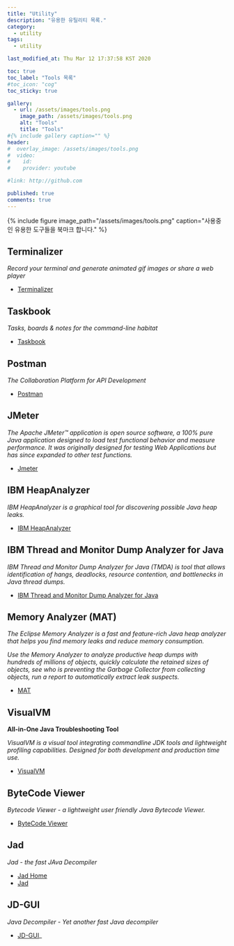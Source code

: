 ```yaml
---
title: "Utility"
description: "유용한 유틸리티 목록."
category:
  - utility
tags:
  - utility

last_modified_at: Thu Mar 12 17:37:58 KST 2020

toc: true
toc_label: "Tools 목록"
#toc_icon: "cog"
toc_sticky: true

gallery:
  - url: /assets/images/tools.png
    image_path: /assets/images/tools.png
    alt: "Tools"
    title: "Tools"
#{% include gallery caption="" %}
header:
#  overlay_image: /assets/images/tools.png
#  video:
#    id:
#    provider: youtube

#link: http://github.com

published: true 
comments: true
---
```


{% include figure image_path="/assets/images/tools.png" caption="사용중인 유용한 도구들을 북마크 합니다." %}

## Terminalizer
  *Record your terminal and generate animated gif images or share a web player*

 - [Terminalizer](https://terminalizer.com/ "Terminalizer")

## Taskbook
  *Tasks, boards & notes for the command-line habitat*

 - [Taskbook](https://github.com/klaussinani/taskbook "Taskbook")

## Postman
  *The Collaboration Platform for API Development*

 - [Postman](https://www.postman.com/ "Postman")

## JMeter
  *The Apache JMeter™ application is open source software, a 100% pure Java application designed to load test functional behavior and measure performance. It was originally designed for testing Web Applications but has since expanded to other test functions.*

  - [Jmeter](https://jmeter.apache.org/ "JMeter")

## IBM HeapAnalyzer
  _IBM HeapAnalyzer is a graphical tool for discovering possible Java heap leaks._

  - [IBM HeapAnalyzer](https://www.ibm.com/support/pages/ibm-heapanalyzer "IBM HeapAnalyzer")

## IBM Thread and Monitor Dump Analyzer for Java
  _IBM Thread and Monitor Dump Analyzer for Java (TMDA) is tool that allows identification of hangs, deadlocks, resource contention, and bottlenecks in Java thread dumps._

  - [IBM Thread and Monitor Dump Analyzer for Java](https://www.ibm.com/support/pages/ibm-thread-and-monitor-dump-analyzer-java-tmda "IBM Thread and Monitor Dump Analyzer for Java")

## Memory Analyzer (MAT)
  *The Eclipse Memory Analyzer is a fast and feature-rich Java heap analyzer that helps you find memory leaks and reduce memory consumption.*

  *Use the Memory Analyzer to analyze productive heap dumps with hundreds of millions of objects, quickly calculate the retained sizes of objects, see who is preventing the Garbage Collector from collecting objects, run a report to automatically extract leak suspects.*

  - [MAT](https://www.eclipse.org/mat/ "Memory Analyzer")

## VisualVM

  __All-in-One Java Troubleshooting Tool__

  *VisualVM is a visual tool integrating commandline JDK tools and lightweight profiling capabilities.
Designed for both development and production time use.*

  - [VisualVM](https://visualvm.github.io/ "VisualVM")

## ByteCode Viewer
  _Bytecode Viewer - a lightweight user friendly Java Bytecode Viewer._

  - [ByteCode Viewer](https://bytecodeviewer.com/ "ByteCode Viewer")

## Jad
  *Jad - the fast JAva Decompiler*

 - [Jad Home](http://www.kpdus.com/jad.html "Jad Home")
 - [Jad](https://varaneckas.com/jad/ "Jad")

## JD-GUI
  *Java Decompiler - Yet another fast Java decompiler*

  - [JD-GUI](http://java-decompiler.github.io/ "JD-GUI")_

